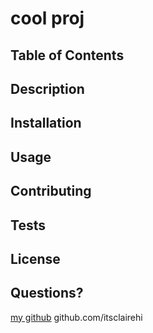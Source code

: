 
  # cool proj

  ## Table of Contents

  ## Description
  ## Installation
  ## Usage
  ## Contributing
  ## Tests
  ## License

  ## Questions? 
  [my github](github.com/itsclairehi)
  github.com/itsclairehi
